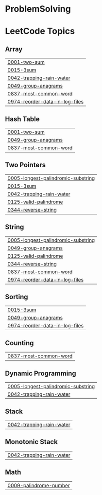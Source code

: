 # ProblemSolving

<!---LeetCode Topics Start-->
# LeetCode Topics
## Array
|  |
| ------- |
| [0001-two-sum](https://github.com/googoo9918/ProblemSolving/tree/master/0001-two-sum) |
| [0015-3sum](https://github.com/googoo9918/ProblemSolving/tree/master/0015-3sum) |
| [0042-trapping-rain-water](https://github.com/googoo9918/ProblemSolving/tree/master/0042-trapping-rain-water) |
| [0049-group-anagrams](https://github.com/googoo9918/ProblemSolving/tree/master/0049-group-anagrams) |
| [0837-most-common-word](https://github.com/googoo9918/ProblemSolving/tree/master/0837-most-common-word) |
| [0974-reorder-data-in-log-files](https://github.com/googoo9918/ProblemSolving/tree/master/0974-reorder-data-in-log-files) |
## Hash Table
|  |
| ------- |
| [0001-two-sum](https://github.com/googoo9918/ProblemSolving/tree/master/0001-two-sum) |
| [0049-group-anagrams](https://github.com/googoo9918/ProblemSolving/tree/master/0049-group-anagrams) |
| [0837-most-common-word](https://github.com/googoo9918/ProblemSolving/tree/master/0837-most-common-word) |
## Two Pointers
|  |
| ------- |
| [0005-longest-palindromic-substring](https://github.com/googoo9918/ProblemSolving/tree/master/0005-longest-palindromic-substring) |
| [0015-3sum](https://github.com/googoo9918/ProblemSolving/tree/master/0015-3sum) |
| [0042-trapping-rain-water](https://github.com/googoo9918/ProblemSolving/tree/master/0042-trapping-rain-water) |
| [0125-valid-palindrome](https://github.com/googoo9918/ProblemSolving/tree/master/0125-valid-palindrome) |
| [0344-reverse-string](https://github.com/googoo9918/ProblemSolving/tree/master/0344-reverse-string) |
## String
|  |
| ------- |
| [0005-longest-palindromic-substring](https://github.com/googoo9918/ProblemSolving/tree/master/0005-longest-palindromic-substring) |
| [0049-group-anagrams](https://github.com/googoo9918/ProblemSolving/tree/master/0049-group-anagrams) |
| [0125-valid-palindrome](https://github.com/googoo9918/ProblemSolving/tree/master/0125-valid-palindrome) |
| [0344-reverse-string](https://github.com/googoo9918/ProblemSolving/tree/master/0344-reverse-string) |
| [0837-most-common-word](https://github.com/googoo9918/ProblemSolving/tree/master/0837-most-common-word) |
| [0974-reorder-data-in-log-files](https://github.com/googoo9918/ProblemSolving/tree/master/0974-reorder-data-in-log-files) |
## Sorting
|  |
| ------- |
| [0015-3sum](https://github.com/googoo9918/ProblemSolving/tree/master/0015-3sum) |
| [0049-group-anagrams](https://github.com/googoo9918/ProblemSolving/tree/master/0049-group-anagrams) |
| [0974-reorder-data-in-log-files](https://github.com/googoo9918/ProblemSolving/tree/master/0974-reorder-data-in-log-files) |
## Counting
|  |
| ------- |
| [0837-most-common-word](https://github.com/googoo9918/ProblemSolving/tree/master/0837-most-common-word) |
## Dynamic Programming
|  |
| ------- |
| [0005-longest-palindromic-substring](https://github.com/googoo9918/ProblemSolving/tree/master/0005-longest-palindromic-substring) |
| [0042-trapping-rain-water](https://github.com/googoo9918/ProblemSolving/tree/master/0042-trapping-rain-water) |
## Stack
|  |
| ------- |
| [0042-trapping-rain-water](https://github.com/googoo9918/ProblemSolving/tree/master/0042-trapping-rain-water) |
## Monotonic Stack
|  |
| ------- |
| [0042-trapping-rain-water](https://github.com/googoo9918/ProblemSolving/tree/master/0042-trapping-rain-water) |
## Math
|  |
| ------- |
| [0009-palindrome-number](https://github.com/googoo9918/ProblemSolving/tree/master/0009-palindrome-number) |
<!---LeetCode Topics End-->